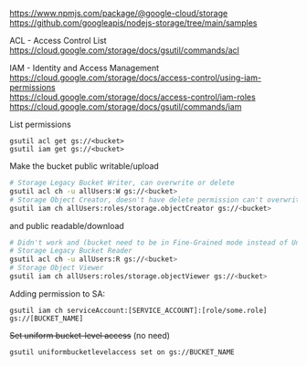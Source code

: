 https://www.npmjs.com/package/@google-cloud/storage \
https://github.com/googleapis/nodejs-storage/tree/main/samples

ACL - Access Control List\
https://cloud.google.com/storage/docs/gsutil/commands/acl

IAM - Identity and Access Management\
https://cloud.google.com/storage/docs/access-control/using-iam-permissions \
https://cloud.google.com/storage/docs/access-control/iam-roles \
https://cloud.google.com/storage/docs/gsutil/commands/iam

List permissions
```
gsutil acl get gs://<bucket>
gsutil iam get gs://<bucket>
```

Make the bucket public writable/upload
```sh
# Storage Legacy Bucket Writer, can overwrite or delete
gsutil acl ch -u allUsers:W gs://<bucket>
# Storage Object Creator, doesn't have delete permission can't overwrite
gsutil iam ch allUsers:roles/storage.objectCreator gs://<bucket>
```

and public readable/download
```sh
# Didn't work and (bucket need to be in Fine-Grained mode instead of Uniform to run this cmd?)
# Storage Legacy Bucket Reader
gsutil acl ch -u allUsers:R gs://<bucket>
# Storage Object Viewer
gsutil iam ch allUsers:roles/storage.objectViewer gs://<bucket>
```

Adding permission to SA:
```
gsutil iam ch serviceAccount:[SERVICE_ACCOUNT]:[role/some.role] gs://[BUCKET_NAME]
```

~~Set uniform bucket-level access~~ (no need)
```
gsutil uniformbucketlevelaccess set on gs://BUCKET_NAME
```
